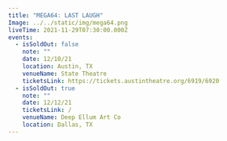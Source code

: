 ```yaml
---
title: "MEGA64: LAST LAUGH"
Image: ../../static/img/mega64.png
liveTime: 2021-11-29T07:30:00.000Z
events:
  - isSoldOut: false
    note: ""
    date: 12/10/21
    location: Austin, TX
    venueName: State Theatre
    ticketsLink: https://tickets.austintheatre.org/6919/6920
  - isSoldOut: true
    note: ""
    date: 12/12/21
    ticketsLink: /
    venueName: Deep Ellum Art Co
    location: Dallas, TX
---
```

